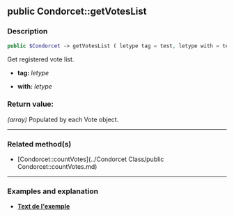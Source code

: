 ## public Condorcet::getVotesList

### Description    

```php
public $Condorcet -> getVotesList ( letype tag = test, letype with = test )
```

Get registered vote list.    
- **tag:** *letype* 

- **with:** *letype* 



### Return value:   

*(array)* Populated by each Vote object.


---------------------------------------

### Related method(s)      

* [Condorcet::countVotes](../Condorcet Class/public Condorcet::countVotes.md)    

---------------------------------------

### Examples and explanation

* **[Text de l'exemple](link)**    
